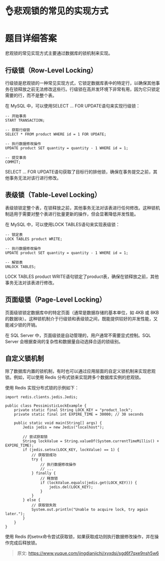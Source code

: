 # 👌悲观锁的常见的实现方式

# 题目详细答案
悲观锁的常见实现方式主要通过数据库的锁机制来实现。

## 行级锁（Row-Level Locking）
行级锁是悲观锁的一种常见实现方式，它锁定数据库表中的特定行，以确保其他事务在锁释放之前无法修改这些行。行级锁在高并发环境下非常有用，因为它只锁定需要的行，而不是整个表。

在 MySQL 中，可以使用SELECT ... FOR UPDATE语句来实现行级锁：

```plain
-- 开始事务
START TRANSACTION;

-- 获取行级锁
SELECT * FROM product WHERE id = 1 FOR UPDATE;

-- 执行数据修改操作
UPDATE product SET quantity = quantity - 1 WHERE id = 1;

-- 提交事务
COMMIT;
```

SELECT ... FOR UPDATE语句获取了目标行的排他锁，确保在事务提交之前，其他事务无法对该行进行修改。

## 表级锁（Table-Level Locking）
表级锁锁定整个表，在锁释放之前，其他事务无法对该表进行任何修改。这种锁机制适用于需要对整个表进行批量更新的操作，但会显著降低并发性能。

在 MySQL 中，可以使用LOCK TABLES语句来实现表级锁：

```plain
-- 锁定表
LOCK TABLES product WRITE;

-- 执行数据修改操作
UPDATE product SET quantity = quantity - 1 WHERE id = 1;

-- 解锁表
UNLOCK TABLES;
```

LOCK TABLES product WRITE语句锁定了product表，确保在锁释放之前，其他事务无法对该表进行修改。

## 页面级锁（Page-Level Locking）
页面级锁锁定数据库中的特定页面（通常是数据存储的基本单位，如 4KB 或 8KB 的数据块）。这种锁机制介于行级锁和表级锁之间，既能提供较好的并发性能，又能减少锁的开销。

在 SQL Server 中，页面级锁是自动管理的，用户通常不需要显式控制。SQL Server 会根据查询的复杂性和数据量自动选择合适的锁级别。

## 自定义锁机制
除了数据库内置的锁机制，有时也可以通过应用层面的自定义锁机制来实现悲观锁。例如，可以使用 Redis 分布式锁来实现跨多个数据库实例的悲观锁。

使用 Redis 实现分布式锁的示例如下：

```plain
import redis.clients.jedis.Jedis;

public class PessimisticLockExample {
    private static final String LOCK_KEY = "product_lock";
    private static final int EXPIRE_TIME = 30000; // 30 seconds

    public static void main(String[] args) {
        Jedis jedis = new Jedis("localhost");

        // 尝试获取锁
        String lockValue = String.valueOf(System.currentTimeMillis() + EXPIRE_TIME);
        if (jedis.setnx(LOCK_KEY, lockValue) == 1) {
            // 获取锁成功
            try {
                // 执行数据修改操作
                // ...
            } finally {
                // 释放锁
                if (lockValue.equals(jedis.get(LOCK_KEY))) {
                    jedis.del(LOCK_KEY);
                }
            }
        } else {
            // 获取锁失败
            System.out.println("Unable to acquire lock, try again later.");
        }
    }
}
```

使用 Redis 的setnx命令尝试获取锁，如果获取成功则执行数据修改操作，并在操作完成后释放锁。





> 原文: <https://www.yuque.com/jingdianjichi/xyxdsi/sgd6f7qxe9nsh5w6>